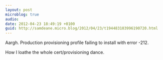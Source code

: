 ```yaml
---
layout: post
microblog: true
audio: 
date: 2012-04-23 18:49:19 +0100
guid: http://samdeane.micro.blog/2012/04/23/t194483103996190720.html
---
```

Aargh. Production provisioning profile failing to install with error -212.

How I loathe the whole cert/provisioning dance.
